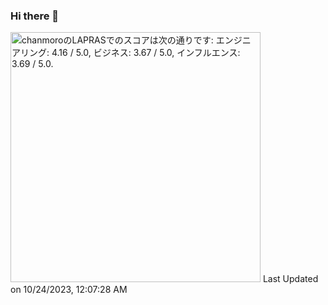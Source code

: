 ### Hi there 👋


<!--START_SECTION:lapras-card-->
<p ><a href="https://lapras.com/public/chanmoro" target="_blank" rel="noopener noreferrer"><img alt="chanmoroのLAPRASでのスコアは次の通りです: エンジニアリング: 4.16 / 5.0, ビジネス: 3.67 / 5.0, インフルエンス: 3.69 / 5.0." src="https://lapras-card-generator.vercel.app/api/svg?e=4.16&b=3.67&i=3.69&b1=%23020E27&b2=%230E5593&i1=%23030E21&i2=%231688BF&l=ja" width="400" ></a>  
Last Updated on 10/24/2023, 12:07:28 AM</p>
<!--END_SECTION:lapras-card-->
